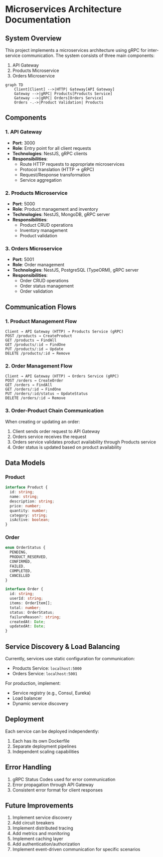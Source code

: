 # Microservices Architecture Documentation

## System Overview

This project implements a microservices architecture using gRPC for inter-service communication. The system consists of three main components:

1. API Gateway
2. Products Microservice
3. Orders Microservice

```mermaid
graph TD
    Client[Client] -->|HTTP| Gateway[API Gateway]
    Gateway -->|gRPC| Products[Products Service]
    Gateway -->|gRPC| Orders[Orders Service]
    Orders -.->|Product Validation| Products
```

## Components

### 1. API Gateway
- **Port**: 3000
- **Role**: Entry point for all client requests
- **Technologies**: NestJS, gRPC clients
- **Responsibilities**:
  - Route HTTP requests to appropriate microservices
  - Protocol translation (HTTP → gRPC)
  - Request/Response transformation
  - Service aggregation

### 2. Products Microservice
- **Port**: 5000
- **Role**: Product management and inventory
- **Technologies**: NestJS, MongoDB, gRPC server
- **Responsibilities**:
  - Product CRUD operations
  - Inventory management
  - Product validation

### 3. Orders Microservice
- **Port**: 5001
- **Role**: Order management
- **Technologies**: NestJS, PostgreSQL (TypeORM), gRPC server
- **Responsibilities**:
  - Order CRUD operations
  - Order status management
  - Order validation

## Communication Flows

### 1. Product Management Flow
```
Client → API Gateway (HTTP) → Products Service (gRPC)
POST /products → CreateProduct
GET /products → FindAll
GET /products/:id → FindOne
PUT /products/:id → Update
DELETE /products/:id → Remove
```

### 2. Order Management Flow
```
Client → API Gateway (HTTP) → Orders Service (gRPC)
POST /orders → CreateOrder
GET /orders → FindAll
GET /orders/:id → FindOne
PUT /orders/:id/status → UpdateStatus
DELETE /orders/:id → Remove
```

### 3. Order-Product Chain Communication
When creating or updating an order:
1. Client sends order request to API Gateway
2. Orders service receives the request
3. Orders service validates product availability through Products service
4. Order status is updated based on product availability

## Data Models

### Product
```typescript
interface Product {
  id: string;
  name: string;
  description: string;
  price: number;
  quantity: number;
  category: string;
  isActive: boolean;
}
```

### Order
```typescript
enum OrderStatus {
  PENDING,
  PRODUCT_RESERVED,
  CONFIRMED,
  FAILED,
  COMPLETED,
  CANCELLED
}

interface Order {
  id: string;
  userId: string;
  items: OrderItem[];
  total: number;
  status: OrderStatus;
  failureReason?: string;
  createdAt: Date;
  updatedAt: Date;
}
```

## Service Discovery & Load Balancing

Currently, services use static configuration for communication:
- Products Service: `localhost:5000`
- Orders Service: `localhost:5001`

For production, implement:
- Service registry (e.g., Consul, Eureka)
- Load balancer
- Dynamic service discovery

## Deployment

Each service can be deployed independently:
1. Each has its own Dockerfile
2. Separate deployment pipelines
3. Independent scaling capabilities

## Error Handling

1. gRPC Status Codes used for error communication
2. Error propagation through API Gateway
3. Consistent error format for client responses

## Future Improvements

1. Implement service discovery
2. Add circuit breakers
3. Implement distributed tracing
4. Add metrics and monitoring
5. Implement caching layer
6. Add authentication/authorization
7. Implement event-driven communication for specific scenarios
